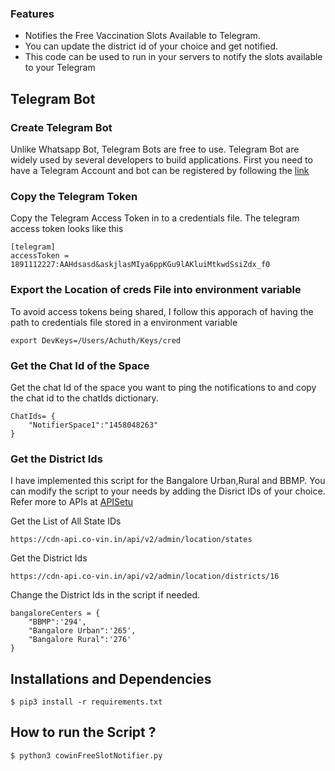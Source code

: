 ### Features
- Notifies the Free Vaccination Slots Available to Telegram.
- You can update the district id of your choice and get notified.
- This code can be used to run in your servers to notify the slots available to your Telegram

## Telegram Bot 
### Create Telegram Bot
Unlike Whatsapp Bot, Telegram Bots are free to use. Telegram Bot are widely used by several developers to build applications. First you need to have a Telegram Account and bot can be registered by following the [link](https://sendpulse.com/knowledge-base/chatbot/create-telegram-chatbot)

### Copy the Telegram Token
Copy the Telegram Access Token in to a credentials file. The telegram access token looks like this
```
[telegram]
accessToken = 1891112227:AAHdsasd&askjlasMIya6ppKGu9lAKluiMtkwdSsiZdx_f0
```

### Export the Location of creds File into environment variable
To avoid access tokens being shared, I follow this apporach of having the path to credentials file stored in a environment variable
```
export DevKeys=/Users/Achuth/Keys/cred
```

### Get the Chat Id of the Space
Get the chat Id of the space you want to ping the notifications to and copy the chat id to the chatIds dictionary.
```
ChatIds= {
    "NotifierSpace1":"1458048263"
}
```

### Get the District Ids
I have implemented this script for the Bangalore Urban,Rural and BBMP. You can modify the script to your needs by adding the Disrict IDs of your choice.  Refer more to APIs at [APISetu](https://apisetu.gov.in/public/api/cowin)

Get the List of All State IDs
```
https://cdn-api.co-vin.in/api/v2/admin/location/states
```
Get the District Ids
```
https://cdn-api.co-vin.in/api/v2/admin/location/districts/16
```
Change the District Ids in the script if needed.
```
bangaloreCenters = {
    "BBMP":'294',
    "Bangalore Urban":'265',
    "Bangalore Rural":'276'
}
```

## Installations and Dependencies
```
$ pip3 install -r requirements.txt
```

## How to run the Script ?
```
$ python3 cowinFreeSlotNotifier.py
```
